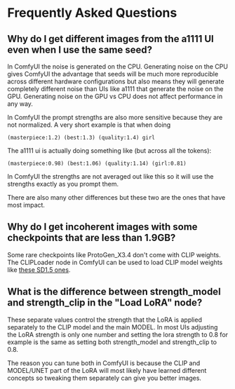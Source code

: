 # Frequently Asked Questions

## Why do I get different images from the a1111 UI even when I use the same seed?

In ComfyUI the noise is generated on the CPU. Generating noise on the CPU gives ComfyUI the advantage that seeds will be much more reproducible across different hardware configurations but also means they will generate completely different noise than UIs like a1111 that generate the noise on the GPU. Generating noise on the GPU vs CPU does not affect performance in any way.

In ComfyUI the prompt strengths are also more sensitive because they are not normalized. A very short example is that when doing

```(masterpiece:1.2) (best:1.3) (quality:1.4) girl```

The a1111 ui is actually doing something like (but across all the tokens): 

```(masterpiece:0.98) (best:1.06) (quality:1.14) (girl:0.81)```

In ComfyUI the strengths are not averaged out like this so it will use the strengths exactly as you prompt them.

There are also many other differences but these two are the ones that have most impact.


## Why do I get incoherent images with some checkpoints that are less than 1.9GB?

Some rare checkpoints like ProtoGen_X3.4 don't come with CLIP weights. The CLIPLoader node in ComfyUI can be used to load CLIP model weights like [these SD1.5 ones](https://huggingface.co/runwayml/stable-diffusion-v1-5/blob/main/text_encoder/model.safetensors).


## What is the difference between strength_model and strength_clip in the "Load LoRA" node?

These separate values control the strength that the LoRA is applied separately to the CLIP model and the main MODEL. In most UIs adjusting the LoRA strength is only one number and setting the lora strength to 0.8 for example is the same as setting both strength_model and strength_clip to 0.8.

The reason you can tune both in ComfyUI is because the CLIP and MODEL/UNET part of the LoRA will most likely have learned different concepts so tweaking them separately can give you better images.
